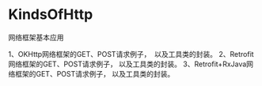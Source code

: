 # KindsOfHttp
网络框架基本应用


1、OKHttp网络框架的GET、POST请求例子，
  以及工具类的封装。
2、Retrofit网络框架的GET、POST请求例子，
  以及工具类的封装。
3、Retrofit+RxJava网络框架的GET、POST请求例子，
  以及工具类的封装。
